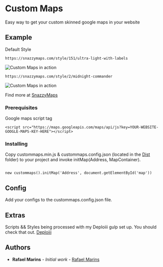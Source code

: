 # Custom Maps

Easy way to get your custom skinned google maps in your website


## Example

Default Style
```
https://snazzymaps.com/style/151/ultra-light-with-labels
```
![Custom Maps in action](https://i.imgur.com/x96Lxt2.png) 
```
https://snazzymaps.com/style/2/midnight-commander
```
![Custom Maps in action](https://i.imgur.com/FBW243k.png)

Find more at [SnazzyMaps](https://snazzymaps.com)


### Prerequisites

Google maps script tag

```
<script src="https://maps.googleapis.com/maps/api/js?key=YOUR-WEBSITE-GOOGLE-MAPS-KEY-HERE"></script>

```

### Installing

Copy custommaps.min.js & custommaps.config.json (located in the [Dist](https://github.com/rafamarins/custommaps/tree/master/dist) folder) to your project and invoke initMap(Address, MapContainer).

```

new custommaps().initMap('Address', document.getElementById('map'))

```
## Config

Add your configs to the custommaps.config.json file.

## Extras

Scripts && Styles being processed with my Deploiii gulp set up. You should check that out.
[Deploiii](https://github.com/rafamarins/deploiii)

## Authors

* **Rafael Marins** - *Initial work* - [Rafael Marins](https://github.com/rafamarins)
